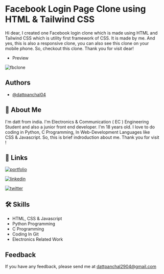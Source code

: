 
# Facebook Login Page Clone using HTML & Tailwind CSS

Hi dear, I created one Facebook login clone which is made using HTML and Tailwind CSS which is utility first framework of CSS. It is made by me. And yes, this is also a responsive clone, you can also see this clone on your mobile phone. So, checkout this clone. Thank you for visit dear!

- Preview
 
![fbclone](https://user-images.githubusercontent.com/94067118/157072601-8affd584-d5ca-4c6f-8f50-42a3c727bc7c.jpg)

## Authors

- [@dattpanchal04](https://github.com/dattpanchal04)


## 🚀 About Me

I'm datt from india. I'm Electronics & Communication ( EC ) Engineering Student and also a junior front end developer. I'm 18 years old. I love to do coding in Python, C Programming, In Web-Development Languages like CSS & Javascript. So, this is brief indroduction about me. Thank you for visit !


## 🔗 Links

[![portfolio](https://img.shields.io/badge/my_portfolio-000?style=for-the-badge&logo=ko-fi&logoColor=white)](https://dattpanchal.netlify.app/)

[![linkedin](https://img.shields.io/badge/linkedin-0A66C2?style=for-the-badge&logo=linkedin&logoColor=white)](https://www.linkedin.com/in/dattpanchal04/)

[![twitter](https://img.shields.io/badge/twitter-1DA1F2?style=for-the-badge&logo=twitter&logoColor=white)](https://twitter.com/dattpanchal04)


## 🛠 Skills

- HTML, CSS & Javascript
- Python Programming
- C Programming
- Coding In Git
- Electronics Related Work



## Feedback

If you have any feedback, please send me at dattpanchal2904@gmail.com

